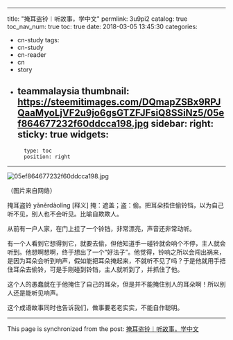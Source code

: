 
---
title: "掩耳盗铃︱听故事，学中文"
permlink: 3u9pi2
catalog: true
toc_nav_num: true
toc: true
date: 2018-03-05 13:45:30
categories:
- cn-study
tags:
- cn-study
- cn-reader
- cn
- story
- teammalaysia
thumbnail: https://steemitimages.com/DQmapZSBx9RPJQaaMyoLjVF2u9jo6gsGTZFJFsiQ8SSiNz5/05ef864677232f60ddcca198.jpg
sidebar:
    right:
        sticky: true
widgets:
    -
        type: toc
        position: right
---


![05ef864677232f60ddcca198.jpg](https://steemitimages.com/DQmapZSBx9RPJQaaMyoLjVF2u9jo6gsGTZFJFsiQ8SSiNz5/05ef864677232f60ddcca198.jpg)

（图片来自网络）

掩耳盗铃 yǎněrdàolíng [释义] 掩：遮盖；盗：偷。把耳朵捂住偷铃铛，以为自己听不见，别人也不会听见。比喻自欺欺人。

从前有一户人家，在门上挂了一个铃铛，非常漂亮，声音还非常动听。

有一个人看到它想得到它，就要去偷，但他知道手一碰铃就会响个不停，主人就会听到。他想啊想啊，终于想出了一个“好法子”。他觉得，铃响之所以会闯出祸来，是因为耳朵会听到响声，假如能把耳朵掩起来，不就听不见了吗？于是他就用手捂住耳朵去偷铃，可是手刚碰到铃铛，主人就听到了，并抓住了他。

这个人的愚蠢就在于他掩住了自己的耳朵，但是并不能掩住别人的耳朵啊！所以别人还是能听见响声。

这个成语故事同时也告诉我们，做事要老老实实，不能自作聪明。

- - -

This page is synchronized from the post: [掩耳盗铃︱听故事，学中文](https://steemit.com/@bring/3u9pi2)
